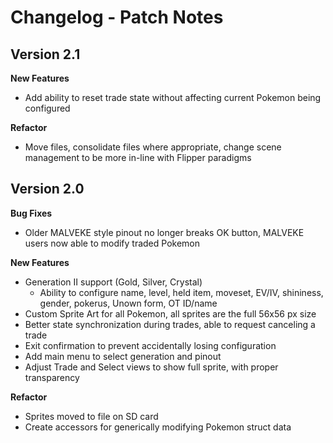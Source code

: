 # Changelog - Patch Notes

## Version 2.1
**New Features**
- Add ability to reset trade state without affecting current Pokemon being configured

**Refactor**
- Move files, consolidate files where appropriate, change scene management to be more in-line with Flipper paradigms

## Version 2.0
**Bug Fixes**  
- Older MALVEKE style pinout no longer breaks OK button, MALVEKE users now able to modify traded Pokemon

**New Features**  
- Generation II support (Gold, Silver, Crystal)  
  - Ability to configure name, level, held item, moveset, EV/IV, shininess, gender, pokerus, Unown form, OT ID/name
- Custom Sprite Art for all Pokemon, all sprites are the full 56x56 px size  
- Better state synchronization during trades, able to request canceling a trade
- Exit confirmation to prevent accidentally losing configuration  
- Add main menu to select generation and pinout  
- Adjust Trade and Select views to show full sprite, with proper transparency

**Refactor**
- Sprites moved to file on SD card  
- Create accessors for generically modifying Pokemon struct data  
